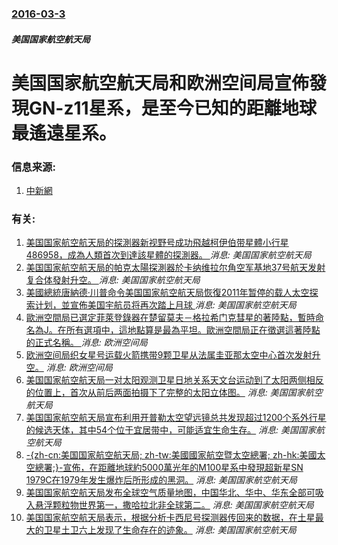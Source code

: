 ### [2016-03-3](/news/2016/03/3/index.md)

##### 美国国家航空航天局
# 美国国家航空航天局和欧洲空间局宣佈發現GN-z11星系，是至今已知的距離地球最遙遠星系。 




### 信息来源:

1. [中新網](http://www.chinanews.com/gj/2016/03-05/7784924.shtml)

### 有关:

1. [美国国家航空航天局的探測器新视野号成功飛越柯伊伯带星體小行星486958，成為人類首次到達該星體的探測器。 ](/zh/news/2019/01/1/美国国家航空航天局的探測器新视野号成功飛越柯伊伯带星體小行星486958-成為人類首次到達該星體的探測器.md) _消息: 美国国家航空航天局_
2. [ 美国国家航空航天局的帕克太陽探測器於卡纳维拉尔角空军基地37号航天发射复合体發射升空。 ](/zh/news/2018/08/12/美国国家航空航天局的帕克太陽探測器於卡纳维拉尔角空军基地37号航天发射复合体發射升空.md) _消息: 美国国家航空航天局_
3. [美國總統唐納德·川普命令美国国家航空航天局恢復2011年暂停的载人太空探索计划，並宣佈美国宇航员将再次踏上月球 ](/zh/news/2017/12/11/美國總統唐納德-川普命令美国国家航空航天局恢復2011年暂停的载人太空探索计划-並宣佈美国宇航员将再次踏上月球.md) _消息: 美国国家航空航天局_
4. [ 歐洲空間局已選定菲萊登錄器在楚留莫夫－格拉希门克彗星的著陸點，暫時命名為J。在所有選項中，這地點算是最為平坦。歐洲空間局正在徵選這著陸點的正式名稱。 ](/zh/news/2014/09/1/歐洲空間局已選定菲萊登錄器在楚留莫夫-格拉希门克彗星的著陸點-暫時命名為J-在所有選項中-這地點算是最為平坦-歐洲空間.md) _消息: 欧洲空间局_
5. [欧洲空间局织女星号运载火箭携带9颗卫星从法属圭亚那太空中心首次发射升空。](/zh/news/2012/02/9/欧洲空间局织女星号运载火箭携带9颗卫星从法属圭亚那太空中心首次发射升空.md) _消息: 欧洲空间局_
6. [美国国家航空航天局一对太阳观测卫星日地关系天文台运动到了太阳两侧相反的位置上，首次从前后两面拍摄下了完整的太阳立体图。](/zh/news/2011/02/7/美国国家航空航天局一对太阳观测卫星日地关系天文台运动到了太阳两侧相反的位置上-首次从前后两面拍摄下了完整的太阳立体图.md) _消息: 美国国家航空航天局_
7. [美国国家航空航天局宣布利用开普勒太空望远镜总共发现超过1200个系外行星的候选天体，其中54个位于宜居带中，可能适宜生命生存。](/zh/news/2011/02/2/美国国家航空航天局宣布利用开普勒太空望远镜总共发现超过1200个系外行星的候选天体-其中54个位于宜居带中-可能适宜生命.md) _消息: 美国国家航空航天局_
8. [ -{zh-cn:美国国家航空航天局; zh-tw:美國國家航空暨太空總署; zh-hk:美國太空總署;}-宣佈，在距離地球約5000萬光年的M100星系中發現超新星SN 1979C在1979年发生爆炸后所形成的黑洞。](/zh/news/2010/11/15/zh-cn-美国国家航空航天局-zh-tw-美國國家航空暨太空總署-zh-hk-美國太空總署-宣佈-在距離.md) _消息: 美国国家航空航天局_
9. [ 美国国家航空航天局发布全球空气质量地图，中国华北、华中、华东全部可吸入悬浮颗粒物世界第一，撒哈拉北非全球第二。](/zh/news/2010/09/26/美国国家航空航天局发布全球空气质量地图-中国华北-华中-华东全部可吸入悬浮颗粒物世界第一-撒哈拉北非全球第二.md) _消息: 美国国家航空航天局_
10. [ 美国国家航空航天局表示，根据分析卡西尼号探测器传回来的数据，在土星最大的卫星土卫六上发现了生命存在的迹象。](/zh/news/2010/06/5/美国国家航空航天局表示-根据分析卡西尼号探测器传回来的数据-在土星最大的卫星土卫六上发现了生命存在的迹象.md) _消息: 美国国家航空航天局_
